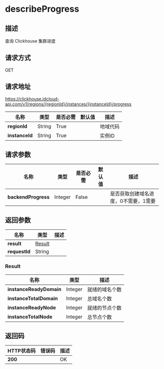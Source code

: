 # describeProgress


## 描述
查询 Clickhouse 集群进度

## 请求方式
GET

## 请求地址
https://clickhouse.jdcloud-api.com/v1/regions/{regionId}/instances/{instanceId}/progress

|名称|类型|是否必需|默认值|描述|
|---|---|---|---|---|
|**regionId**|String|True| |地域代码|
|**instanceId**|String|True| |实例ID|

## 请求参数
|名称|类型|是否必需|默认值|描述|
|---|---|---|---|---|
|**backendProgress**|Integer|False| |是否获取创建域名进度，0不需要，1需要|


## 返回参数
|名称|类型|描述|
|---|---|---|
|**result**|[Result](describeprogress#result)| |
|**requestId**|String| |
### <div id="result">Result</div>
|名称|类型|描述|
|---|---|---|
|**instanceReadyDomain**|Integer|就绪的域名个数|
|**instanceTotalDomain**|Integer|总域名个数|
|**instanceReadyNode**|Integer|就绪的节点个数|
|**instanceTotalNode**|Integer|总节点个数|

## 返回码
|HTTP状态码|错误码|描述|
|---|---|---|
|**200**||OK|
